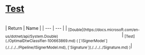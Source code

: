 # [Test](./OptimalDtwClassifier-100663869.md)


<br>
| Return | Name | 
| --- | --- | 
| <sub>[Double](https://docs.microsoft.com/en-us/dotnet/api/System.Double)</sub><img width=200/>| <sub>[Test](./OptimalDtwClassifier-100663869.md) ( [`ISignerModel`](./../../../Pipeline/ISignerModel.md), [`Signature`](./../../../Signature.md) )</sub>| <br>


